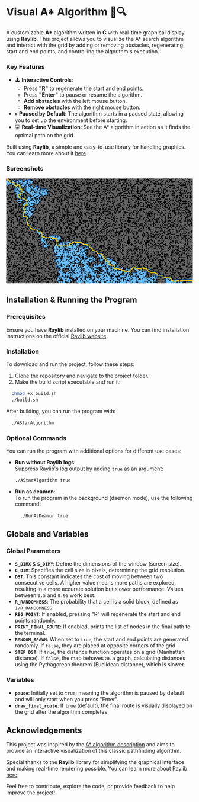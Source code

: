 
# Visual A* Algorithm 🚀🔍

A customizable **A\*** algorithm written in **C** with real-time graphical display using **Raylib**. This project allows you to visualize the A* search algorithm and interact with the grid by adding or removing obstacles, regenerating start and end points, and controlling the algorithm's execution.

### Key Features
- 🕹 **Interactive Controls**:
  - Press **"R"** to regenerate the start and end points.
  - Press **"Enter"** to pause or resume the algorithm.
  - **Add obstacles** with the left mouse button.
  - **Remove obstacles** with the right mouse button.
- ⏸ **Paused by Default**: The algorithm starts in a paused state, allowing you to set up the environment before starting.
- 💻 **Real-time Visualization**: See the A* algorithm in action as it finds the optimal path on the grid.
  
Built using **Raylib**, a simple and easy-to-use library for handling graphics. You can learn more about it [here](https://www.raylib.com/).

### Screenshots

![App Screenshot](https://github.com/AndreSbro03/AStar/blob/main/screen.png)

## Installation & Running the Program

### Prerequisites
Ensure you have **Raylib** installed on your machine. You can find installation instructions on the official [Raylib website](https://www.raylib.com/).

### Installation
To download and run the project, follow these steps:

1. Clone the repository and navigate to the project folder.
2. Make the build script executable and run it:
  
  ```bash
    chmod +x build.sh
    ./build.sh
  ```

After building, you can run the program with:

  ```bash
    ./AStarAlgorithm
  ```

### Optional Commands

You can run the program with additional options for different use cases:

- **Run without Raylib logs**:  
  Suppress Raylib's log output by adding `true` as an argument:
  
  ```bash
  ./AStarAlgorithm true
  ```

- **Run as deamon**:  
  To run the program in the background (daemon mode), use the following command:

  ```bash
    ./RunAsDeamon true
  ```

## Globals and Variables

### Global Parameters

- **`S_DIMX`** & **`S_DIMY`**: Define the dimensions of the window (screen size).
- **`C_DIM`**: Specifies the cell size in pixels, determining the grid resolution.
- **`DST`**: This constant indicates the cost of moving between two consecutive cells. A higher value means more paths are explored, resulting in a more accurate solution but slower performance. Values between `0.5` and `0.95` work best.
- **`R_RANDOMNESS`**: The probability that a cell is a solid block, defined as `1/R_RANDOMNESS`.
- **`REG_POINT`**: If enabled, pressing "R" will regenerate the start and end points randomly.
- **`PRINT_FINAL_ROUTE`**: If enabled, prints the list of nodes in the final path to the terminal.
- **`RANDOM_SPAWN`**: When set to `true`, the start and end points are generated randomly. If `false`, they are placed at opposite corners of the grid.
- **`STEP_DST`**: If `true`, the distance function operates on a grid (Manhattan distance). If `false`, the map behaves as a graph, calculating distances using the Pythagorean theorem (Euclidean distance), which is slower.

### Variables

- **`pause`**: Initially set to `true`, meaning the algorithm is paused by default and will only start when you press "Enter".
- **`draw_final_route`**: If `true` (default), the final route is visually displayed on the grid after the algorithm completes.


## Acknowledgements

This project was inspired by the [A* algorithm description](https://en.wikipedia.org/wiki/A*_search_algorithm) and aims to provide an interactive visualization of this classic pathfinding algorithm. 

Special thanks to the **Raylib** library for simplifying the graphical interface and making real-time rendering possible. You can learn more about Raylib [here](https://www.raylib.com/).

Feel free to contribute, explore the code, or provide feedback to help improve the project!
